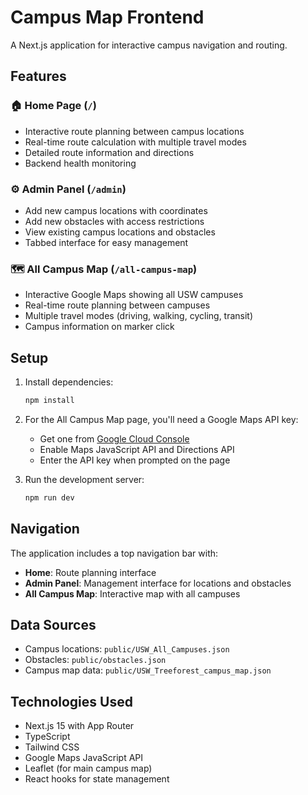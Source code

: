 # Campus Map Frontend

A Next.js application for interactive campus navigation and routing.

## Features

### 🏠 Home Page (`/`)

- Interactive route planning between campus locations
- Real-time route calculation with multiple travel modes
- Detailed route information and directions
- Backend health monitoring

### ⚙️ Admin Panel (`/admin`)

- Add new campus locations with coordinates
- Add new obstacles with access restrictions
- View existing campus locations and obstacles
- Tabbed interface for easy management

### 🗺️ All Campus Map (`/all-campus-map`)

- Interactive Google Maps showing all USW campuses
- Real-time route planning between campuses
- Multiple travel modes (driving, walking, cycling, transit)
- Campus information on marker click

## Setup

1. Install dependencies:

   ```bash
   npm install
   ```

2. For the All Campus Map page, you'll need a Google Maps API key:

   - Get one from [Google Cloud Console](https://console.cloud.google.com/)
   - Enable Maps JavaScript API and Directions API
   - Enter the API key when prompted on the page

3. Run the development server:
   ```bash
   npm run dev
   ```

## Navigation

The application includes a top navigation bar with:

- **Home**: Route planning interface
- **Admin Panel**: Management interface for locations and obstacles
- **All Campus Map**: Interactive map with all campuses

## Data Sources

- Campus locations: `public/USW_All_Campuses.json`
- Obstacles: `public/obstacles.json`
- Campus map data: `public/USW_Treeforest_campus_map.json`

## Technologies Used

- Next.js 15 with App Router
- TypeScript
- Tailwind CSS
- Google Maps JavaScript API
- Leaflet (for main campus map)
- React hooks for state management
